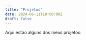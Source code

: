 ```yaml
---
title: "Projetos"
date: 2024-06-11T10:00:00Z
draft: false
---
```


Aqui estão alguns dos meus projetos:
